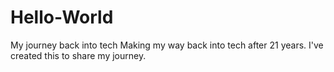 # Hello-World
My journey back into tech
Making my way back into tech after 21 years. I've created this to share my journey.
